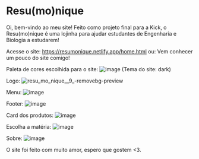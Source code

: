# Resu(mo)nique

Oi, bem-vindo ao meu site!
Feito como projeto final para a Kick, o Resu(mo)nique é uma lojinha para ajudar estudantes de Engenharia e Biologia a estudarem!

Acesse o site: https://resumonique.netlify.app/home.html  ou:
Vem conhecer um pouco do site comigo!


Paleta de cores escolhida para o site:
![image](https://user-images.githubusercontent.com/102621446/193477923-dccedbfb-a5ad-41b2-8d5c-1dea4bacbb48.png)
(Tema do site: dark)

Logo:
![resu_mo_nique__9_-removebg-preview](https://user-images.githubusercontent.com/102621446/193477870-0a4818aa-56c6-4ee5-a107-b1f20494e805.png)

Menu:
![image](https://user-images.githubusercontent.com/102621446/193477897-3ce352aa-b669-4245-bb87-66242de1bc69.png)

Footer:
![image](https://user-images.githubusercontent.com/102621446/193477979-a3c02470-cbe2-45f0-9cda-264b260c0e27.png)

Card dos produtos:
![image](https://user-images.githubusercontent.com/102621446/193478265-a3f09c92-f4fe-44c7-9b97-83964dda83f3.png)

Escolha a matéria:
![image](https://user-images.githubusercontent.com/102621446/193478296-c6d8992d-cbdd-4dda-bdcf-5e9000e0d56e.png)

Sobre:
![image](https://user-images.githubusercontent.com/102621446/193478305-3ca4fe9a-6176-485f-977a-d729b47f92c2.png)


O site foi feito com muito amor, espero que gostem <3.
